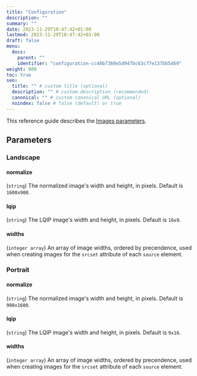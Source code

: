 ```yaml
---
title: "Configuration"
description: ""
summary: ""
date: 2023-11-29T10:47:42+01:00
lastmod: 2023-11-29T10:47:42+01:00
draft: false
menu:
  docs:
    parent: ""
    identifier: "configuration-cc48b7360e5d947bc63c77e137bb5d69"
weight: 900
toc: true
seo:
  title: "" # custom title (optional)
  description: "" # custom description (recommended)
  canonical: "" # custom canonical URL (optional)
  noindex: false # false (default) or true
---
```


This reference guide describes the [Images parameters](/docs/guides/customizing-images/#update-parameters).

## Parameters

### Landscape

#### normalize

(`string`) The normalized image's width and height, in pixels. Default is `1600x900`.

#### lqip

(`string`) The LQIP image's width and height, in pixels. Default is `16x9`.

#### widths

(`integer array`) An array of image widths, ordered by precendence, used when creating images for the `srcset` attribute of each `source` element.

### Portrait

#### normalize

(`string`) The normalized image's width and height, in pixels. Default is `900x1600`.

#### lqip

(`string`) The LQIP image's width and height, in pixels. Default is `9x16`.

#### widths

(`integer array`) An array of image widths, ordered by precendence, used when creating images for the `srcset` attribute of each `source` element.
